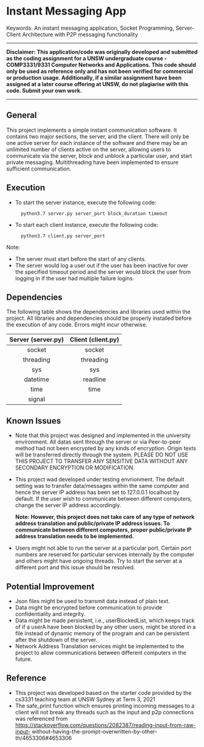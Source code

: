 # Instant Messaging App

Keywords: An instant messaging application, Socket Programming, Server-Client Architecture with P2P messaging functionality

-------------
**Disclaimer: This application/code was originally developed and submitted as the coding assignment for a UNSW undergraduate course - COMP3331/9331 Computer Networks and Applications. This code should only be used as reference only and has not been verified for commercial or production usage. Additionally, if a similar assignment have been assigned at a later course offering at UNSW, do not plagiarise with this code. Submit your own work.**

-------------


## General

This project implements a simple instant communication software. It contains two major sections, the server, and the client. There will only be one active server for each instance of the software and there may be an unlimited number of clients active on the server, allowing users to communicate via the server, block and unblock a particular user, and start private messaging. Multithreading have been implemented to ensure sufficient communication.

## Execution

- To start the server instance, execute the following code:

        python3.7 server.py server_port block_duration timeout

- To start each client instance, execute the following code:

        python3.7 client.py server_port

Note: 
- The server must start before the start of any clients.
- The server would log a user out if the user has been inactive for over the specified timeout period and the server would block the user from logging in if the user had multiple failure logins.

## Dependencies

The following table shows the dependencies and libraries used within the project. All libraries and dependencies should be properly installed before the execution of any code. Errors might incur otherwise. 

| Server (server.py) | Client (client.py) |
|:------------------:|:------------------:|
| socket | socket|
| threading | threading| 
| sys | sys|
| datetime | readline|
| time | time|
| signal|

## Known Issues
- Note that this project was designed and implemented in the university environment. All datas sent through the server or via Peer-to-peer method had not been encrypted by any kinds of encryption. Origin texts will be transferred directly through the system. PLEASE DO NOT USE THIS PROJECT TO TRANSFER ANY SENSITIVE DATA WITHOUT ANY SECONDARY ENCRYPTION OR MODIFICATION.
- This project wad developed under testing envrionment. The default setting was to transfer data/messages within the same computer and hence the server IP address has been set to 127.0.0.1 localhost by default. If the user wish to communicate between different computers, change the server IP address accordingly. 

    <b>Note: However, this project does not take care of any type of network address translation and public/private IP address issues. To communicate between different computers, proper public/private IP address translation needs to be implemented.</b>


- Users might not able to run the server at a particular port. Certain port numbers are reserved for particular services internally by the computer and others might have ongoing threads. Try to start the server at a different port and this issue should be resolved. 

## Potential Improvement
- Json files might be used to transmit data instead of plain text.
- Data might be encrypted before communication to provide confidentiality and integrity.
- Data might be made persistent, i.e., userBlockedList, which keeps track of if a userA have been blocked by any other users, might be stored in a file instead of dynamic memory of the program and can be persistent after the shutdown of the server.
- Network Address Translation services might be implemented to the project to allow communications between different computers in the future. 

## Reference
- This project was developed based on the starter code provided by the cs3331 teaching team at UNSW Sydney at Term 3, 2021
- The safe_print function which ensures printing incoming messages to a client will not break any threads such as the input and p2p connections was referenced from https://stackoverflow.com/questions/2082387/reading-input-from-raw-input- without-having-the-prompt-overwritten-by-other-th/4653306#4653306